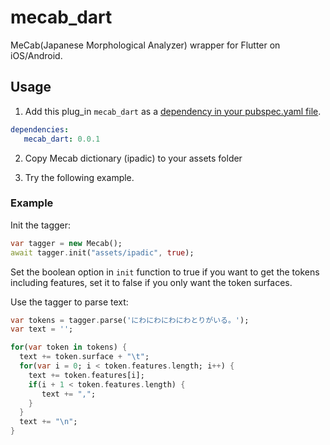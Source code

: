 # mecab_dart

MeCab(Japanese Morphological Analyzer) wrapper for Flutter on iOS/Android.

## Usage

1. Add this plug_in `mecab_dart` as a [dependency in your pubspec.yaml file](https://flutter.io/platform-plugins/).
```yaml
dependencies:   
   mecab_dart: 0.0.1
```

2. Copy Mecab dictionary (ipadic) to your assets folder

3. Try the following example.

### Example

Init the tagger:

```dart
var tagger = new Mecab();
await tagger.init("assets/ipadic", true);
```
Set the boolean option in `init` function to true if you want to get the tokens including features,
set it to false if you only want the token surfaces.


Use the tagger to parse text:

```dart
var tokens = tagger.parse('にわにわにわにわとりがいる。');
var text = '';

for(var token in tokens) {
  text += token.surface + "\t";
  for(var i = 0; i < token.features.length; i++) {
    text += token.features[i];
    if(i + 1 < token.features.length) {
       text += ",";
    }
  }
  text += "\n";
}
```
